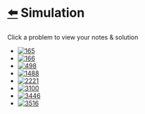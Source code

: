 # [⬅️](../README.md) Simulation 

Click a problem to view your notes & solution

- [![165](https://img.shields.io/badge/165-Compare_Version_Numbers-yellow)](/problems/165.md)
- [![166](https://img.shields.io/badge/166-Fraction_to_Recurring_Decimal-yellow)](/problems/166.md)
- [![498](https://img.shields.io/badge/498-Diagonal_Traverse-yellow)](/problems/498.md)
- [![1488](https://img.shields.io/badge/1488-Avoid_Flood_in_The_City-yellow)](/problems/1488.md)
- [![2221](https://img.shields.io/badge/2221-Find_Triangular_Sum_of_an_Array-yellow)](/problems/2221.md)
- [![3100](https://img.shields.io/badge/3100-Water_Bottles_II-yellow)](/problems/3100.md)
- [![3446](https://img.shields.io/badge/3446-Sort_Matrix_by_Diagonals-yellow)](/problems/3446.md)
- [![3516](https://img.shields.io/badge/3516-Find_Closest_Person-brightgreen)](/problems/3516.md)
